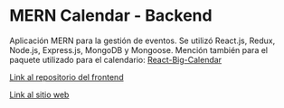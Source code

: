 #  MERN Calendar - Backend

Aplicación MERN para la gestión de eventos. Se utilizó React.js, Redux, Node.js, Express.js, MongoDB y Mongoose. Mención también para el paquete utilizado para el calendario: [React-Big-Calendar](https://jquense.github.io/react-big-calendar/examples/index.html?path=/story/about-big-calendar--page)

[Link al repositorio del frontend](https://github.com/AyrDS/calendar-mern)

[Link al sitio web](https://calendar-ayrds.herokuapp.com/)